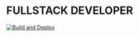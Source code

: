 # FULLSTACK DEVELOPER
[![Build and Deploy](https://github.com/mfluevano/mfluevano/actions/workflows/main.yml/badge.svg?branch=main)](https://github.com/mfluevano/mfluevano/actions/workflows/main.yml)
